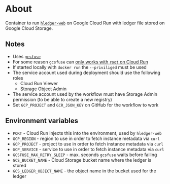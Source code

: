 # About

Container to run [`hledger-web`](https://hledger.org/1.25/hledger-web.html) on Google Cloud Run with ledger file stored on Google Cloud Storage.

## Notes

- Uses [`gcsfuse`](https://github.com/GoogleCloudPlatform/gcsfuse)
- For some reason `gcsfuse` can [only works with `root` on Cloud Run](https://serverfault.com/questions/1100860/gcsfuse-failed-to-open-dev-fuse-permission-denied)
- If started locally with `docker run` the `--priviliged` must be used
- The service account used during deployment should use the following roles
  - Cloud Run Viewer
  - Storage Object Admin
- The service account used by the workflow must have Storage Admin permission (to be able to create a new registry)
- Set `GCP_PROJECT` and `GCR_JSON_KEY` on GitHub for the workflow to work

## Environment variables

- `PORT` - Cloud Run injects this into the environment, used by `hledger-web`
- `GCP_REGION` - region to use in order to fetch instance metadata via `curl`
- `GCP_PROJECT` - project to use in order to fetch instance metadata via `curl`
- `GCP_SERVICE` - service to use in order to fetch instance metadata via `curl`
- `GCSFUSE_MAX_RETRY_SLEEP` - max. seconds `gcsfuse` waits before failing
- `GCS_BUCKET_NAME` - Cloud Storage bucket name where the ledger is stored
- `GCS_LEDGER_OBJECT_NAME` - the object name in the bucket used for the ledger
